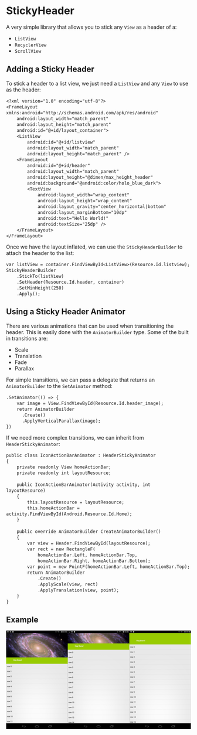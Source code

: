 # StickyHeader

A very simple library that allows you to stick any `View` as a header of a:

 - `ListView`
 - `RecyclerView`
 - `ScrollView`

## Adding a Sticky Header

To stick a header to a list view, we just need a `ListView` and any `View` to use as the header:

    <?xml version="1.0" encoding="utf-8"?>
    <FrameLayout xmlns:android="http://schemas.android.com/apk/res/android"
        android:layout_width="match_parent"
        android:layout_height="match_parent"
        android:id="@+id/layout_container">
        <ListView
            android:id="@+id/listview"
            android:layout_width="match_parent"
            android:layout_height="match_parent" />
        <FrameLayout
            android:id="@+id/header"
            android:layout_width="match_parent"
            android:layout_height="@dimen/max_height_header"
            android:background="@android:color/holo_blue_dark">
            <TextView
                android:layout_width="wrap_content"
                android:layout_height="wrap_content"
                android:layout_gravity="center_horizontal|bottom"
                android:layout_marginBottom="10dp"
                android:text="Hello World!"
                android:textSize="25dp" />
        </FrameLayout>
    </FrameLayout>

Once we have the layout inflated, we can use the `StickyHeaderBuilder` to attach the header to the list:

    var listView = container.FindViewById<ListView>(Resource.Id.listview);
    StickyHeaderBuilder
        .StickTo(listView)
        .SetHeader(Resource.Id.header, container)
        .SetMinHeight(250)
        .Apply();

## Using a Sticky Header Animator

There are various animations that can be used when transitioning the header. This is easily done with the `AnimatorBuilder` type. Some of the built in transitions are:

 - Scale
 - Translation
 - Fade
 - Parallax

For simple transitions, we can pass a delegate that returns an `AnimatorBuilder` to the `SetAnimator` method:

    .SetAnimator(() => {
        var image = View.FindViewById(Resource.Id.header_image);
        return AnimatorBuilder
          .Create()
          .ApplyVerticalParallax(image);
    })

If we need more complex transitions, we can inherit from `HeaderStickyAnimator`:

	public class IconActionBarAnimator : HeaderStickyAnimator
	{
		private readonly View homeActionBar;
		private readonly int layoutResource;

		public IconActionBarAnimator(Activity activity, int layoutResource)
		{
			this.layoutResource = layoutResource;
			this.homeActionBar = activity.FindViewById(Android.Resource.Id.Home);
		}

		public override AnimatorBuilder CreateAnimatorBuilder()
		{
			var view = Header.FindViewById(layoutResource);
			var rect = new RectangleF(
				homeActionBar.Left, homeActionBar.Top,
				homeActionBar.Right, homeActionBar.Bottom);
			var point = new PointF(homeActionBar.Left, homeActionBar.Top);
			return AnimatorBuilder
				.Create()
				.ApplyScale(view, rect)
				.ApplyTranslation(view, point);
		}
	}

## Example

![Example](https://raw.githubusercontent.com/mattleibow/StickyHeader/master/component/screenshot1.jpg)
